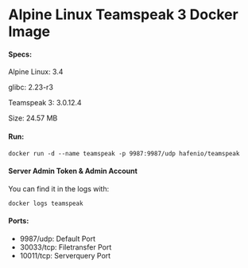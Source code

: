 # Alpine Linux Teamspeak 3 Docker Image

#### Specs:
Alpine Linux: 3.4

glibc: 2.23-r3

Teamspeak 3: 3.0.12.4

Size: 24.57 MB

#### Run:
```
docker run -d --name teamspeak -p 9987:9987/udp hafenio/teamspeak
```
#### Server Admin Token & Admin Account
You can find it in the logs with:
```
docker logs teamspeak
```

#### Ports:

* 9987/udp: Default Port
* 30033/tcp: Filetransfer Port
* 10011/tcp: Serverquery Port
